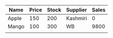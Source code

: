 | Name  | Price  |  Stock |  Supplier | Sales  |
|---|---|---|---|---|
| Apple  | 150  | 200  |  Kashmiri |  0 |
| Mango   | 100  |  300 | WB  |  9800 |
|   |   |   |   |   |
